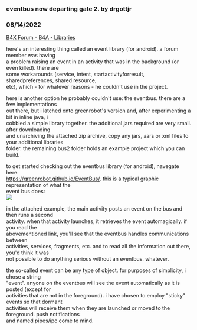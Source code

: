 ### eventbus now departing gate 2. by drgottjr
### 08/14/2022
[B4X Forum - B4A - Libraries](https://www.b4x.com/android/forum/threads/142321/)

here's an interesting thing called an event library (for android). a forum member was having   
a problem raising an event in an activity that was in the background (or even killed). there are   
some workarounds (service, intent, startactivityforresult, sharedpreferences, shared resource,   
etc), which - for whatever reasons - he couldn't use in the project.   
  
here is another option he probably couldn't use: the eventbus. there are a few implementations   
out there, but i latched onto greenrobot's version and, after experimenting a bit in inline java, i   
cobbled a simple library together. the additional jars required are very small. after downloading   
and unarchiving the attached zip archive, copy any jars, aars or xml files to your additional libraries   
folder. the remaining bus2 folder holds an example project which you can build.  
  
to get started checking out the eventbus library (for android), navegate here:  
<https://greenrobot.github.io/EventBus/>. this is a typical graphic representation of what the  
event bus does:  
![](https://www.b4x.com/android/forum/attachments/132480)  
  
in the attached example, the main activity posts an event on the bus and then runs a second  
activity. when that activity launches, it retrieves the event automagically. if you read the  
abovementioned link, you'll see that the eventbus handles communications between  
activities, services, fragments, etc. and to read all the information out there, you'd think it was  
not possible to do anything serious without an eventbus. whatever.  
  
the so-called event can be any type of object. for purposes of simplicity, i chose a string  
"event". anyone on the eventbus will see the event automatically as it is posted (except for  
activities that are not in the foreground). i have chosen to employ "sticky" events so that dormant   
activities will receive them when they are launched or moved to the foreground. push notifications   
and named pipes/ipc come to mind.